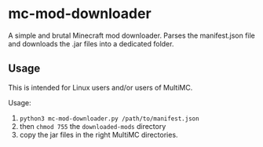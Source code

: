 # mc-mod-downloader
A simple and brutal Minecraft mod downloader.
Parses the manifest.json file and downloads the .jar files into a dedicated folder.

## Usage
This is intended for Linux users and/or users of MultiMC.

Usage:

1. `python3 mc-mod-downloader.py /path/to/manifest.json`
2. then `chmod 755` the `downloaded-mods` directory
3. copy the jar files in the right MultiMC directories.
